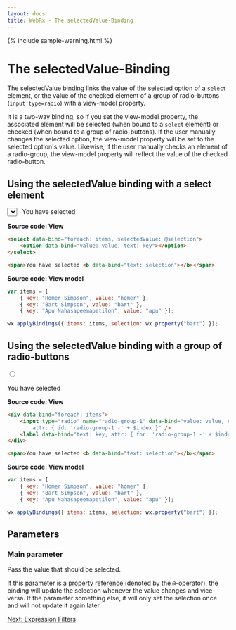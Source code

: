 ```yaml
---
layout: docs
title: WebRx - The selectedValue-Binding
---
```

{% include sample-warning.html %}
# The selectedValue-Binding

The selectedValue binding links the value of the selected option of a <code>select</code> element, or the value of the checked
element of a group of radio-buttons (<code>input type=radio</code>) with a view-model property.

It is a two-way binding, so if you set the view-model property, the associated element will be selected (when bound to a <code>select</code> element)
or checked (when bound to a group of radio-buttons). If the user manually changes the selected option, the view-model property will be
set to the selected option's value. Likewise, if the user manually checks an element of a radio-group, the view-model property
will reflect the value of the checked radio-button.

## Using the selectedValue binding with a select element

<div class="panel panel-default" id="selectedValue-example1">
	<div class="panel-body">
		<select data-bind="foreach: items, selectedValue: @selection">
			<option data-bind="value: value, text: key"></option>
		</select>
		&nbsp;
		<span>You have selected <b data-bind="text: selection"></b></span>
	</div>
</div>

<script type="text/javascript">
var items = [{ key: "Homer Simpson", value: "homer" }, { key: "Bart Simpson", value: "bart" }, { key: "Apu Nahasapeemapetilon", value: "apu" }];
var model = { items: items, selection: wx.property("bart") };

wx.applyBindings(model, document.getElementById('selectedValue-example1'));
</script>

**Source code: View**

```html
<select data-bind="foreach: items, selectedValue: @selection">
	<option data-bind="value: value, text: key"></option>
</select>

<span>You have selected <b data-bind="text: selection"></b></span>
```

**Source code: View model**

```javascript
var items = [
	{ key: "Homer Simpson", value: "homer" },
	{ key: "Bart Simpson", value: "bart" },
	{ key: "Apu Nahasapeemapetilon", value: "apu" }];

wx.applyBindings({ items: items, selection: wx.property("bart") });
```

## Using the selectedValue binding with a group of radio-buttons

<div class="panel panel-default" id="selectedValue-example2">
	<div class="panel-body">
		<div data-bind="foreach: items">
			<input type="radio" name="radio-group-1" data-bind="value: value, selectedValue: $parent.@selection,
				attr: { id: 'radio-group-1 -' + $index }" />
			<label data-bind="text: key, attr: { for: 'radio-group-1 -' + $index }"></label>
			<br/>
		</div>
		<br/>
		<span>You have selected <b data-bind="text: selection"></b></span>
	</div>
</div>

<script type="text/javascript">
var items = [{ key: "Homer Simpson", value: "homer" }, { key: "Bart Simpson", value: "bart" }, { key: "Apu Nahasapeemapetilon", value: "apu" }];
var model = { items: items, selection: wx.property("bart") };

wx.applyBindings(model, document.getElementById('selectedValue-example2'));
</script>

**Source code: View**

```html
<div data-bind="foreach: items">
	<input type="radio" name="radio-group-1" data-bind="value: value, selectedValue: $parent.@selection,
		attr: { id: 'radio-group-1 -' + $index }" />
	<label data-bind="text: key, attr: { for: 'radio-group-1 -' + $index }"></label>
</div>

<span>You have selected <b data-bind="text: selection"></b></span>
```

**Source code: View model**

```javascript
var items = [
	{ key: "Homer Simpson", value: "homer" },
	{ key: "Bart Simpson", value: "bart" },
	{ key: "Apu Nahasapeemapetilon", value: "apu" }];

wx.applyBindings({ items: items, selection: wx.property("bart") });
```

## Parameters

### Main parameter

Pass the value that should be selected.

If this parameter is a [property reference](/docs/observable-properties.html#topic-propref) (denoted by the <code>@</code>-operator),
the binding will update the selection whenever the value changes and vice-versa.
If the parameter something else, it will only set the selection once and will not update it again later.

<a class="next-topic" href="/docs/expression-filters.html">Next: Expression Filters</a>
